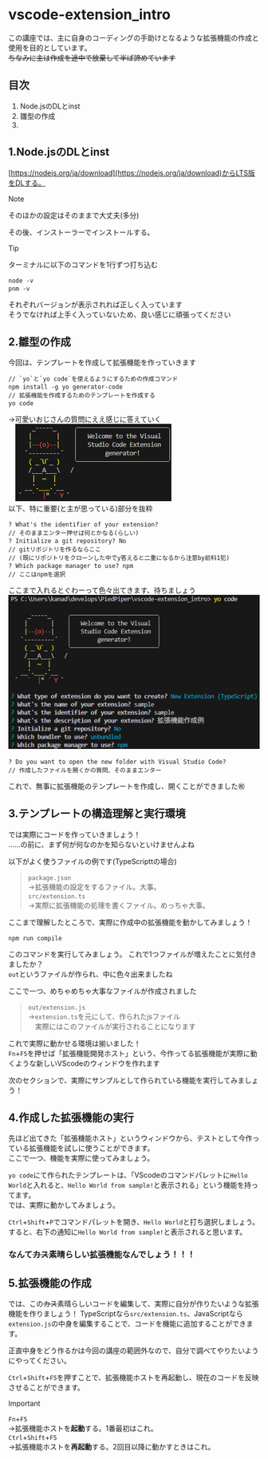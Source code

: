 # vscode-extension_intro

この講座では、主に自身のコーディングの手助けとなるような拡張機能の作成と使用を目的としています。  
~~ちなみに主は作成を途中で放棄して半ば諦めています~~



## 目次
1. Node.jsのDLとinst  
2. 雛型の作成
3. 



## 1.Node.jsのDLとinst

[https://nodejs.org/ja/download](https://nodejs.org/ja/download)からLTS版をDLする。

> [!NOTE]
> そのほかの設定はそのままで大丈夫(多分)

その後、インストーラーでインストールする。

> [!TIP]
> ターミナルに以下のコマンドを1行ずつ打ち込む
> ```
> node -v
> pnm -v
> ```
> それぞれバージョンが表示されれば正しく入っています  
> そうでなければ上手く入っていないため、良い感じに頑張ってください



## 2.雛型の作成

今回は、テンプレートを作成して拡張機能を作っていきます

```
// `yo`と`yo code`を使えるようにするための作成コマンド
npm install -g yo generator-code
// 拡張機能を作成するためのテンプレートを作成する
yo code
```

→可愛いおじさんの質問にええ感じに答えていく  
　![カワおじ](./images/kawaozi.png)  
以下、特に重要(と主が思っている)部分を抜粋

```
? What's the identifier of your extension?
// そのままエンター押せば何とかなる(らしい)
? Initialize a git repository? No
// gitリポジトリを作るならここ
// (既にリポジトリをクローンした中でy答えると二重になるから注意by前科1犯)
? Which package manager to use? npm
// ここはnpmを選択
```

ここまで入れるとぐわーって色々出てきます、待ちましょう  
![主のスクショ](./images/questions.png)

```
? Do you want to open the new folder with Visual Studio Code?
// 作成したファイルを開くかの質問、そのままエンター
```

これで、無事に拡張機能のテンプレートを作成し、開くことができました㊗


## 3.テンプレートの構造理解と実行環境

では実際にコードを作っていきましょう！  
……の前に、まず何が何なのかを知らないといけませんよね

以下がよく使うファイルの例です(TypeScripttの場合)

> `package.json`  
> →拡張機能の設定をするファイル。大事。  
> `src/extension.ts`  
> →実際に拡張機能の処理を書くファイル。めっちゃ大事。

ここまで理解したところで、実際に作成中の拡張機能を動かしてみましょう！

```
npm run compile
```

このコマンドを実行してみましょう。
これで1つファイルが増えたことに気付きましたか？  
`out`というファイルが作られ、中に色々出来ましたね  

ここで一つ、めちゃめちゃ大事なファイルが作成されました

> `out/extension.js`  
> →`extension.ts`を元にして、作られたjsファイル  
> 　実際にはこのファイルが実行されることになります

これで実際に動かせる環境は揃いました！  
`Fn`+`F5`を押せば「拡張機能開発ホスト」という、今作ってる拡張機能が実際に動くような新しいVScodeのウィンドウを作れます  

次のセクションで、実際にサンプルとして作られている機能を実行してみましょう！


## 4.作成した拡張機能の実行

先ほど出てきた「拡張機能ホスト」というウィンドウから、テストとして今作っている拡張機能を試しに使うことができます。  
ここで一つ、機能を実際に使ってみましょう。

`yo code`にて作られたテンプレートは、「VScodeのコマンドパレットに`Hello World`と入れると、`Hello World from sample!`と表示される」という機能を持ってます。  
では、実際に動かしてみましょう。

`Ctrl`+`Shift`+`P`でコマンドパレットを開き、`Hello World`と打ち選択しましょう。  
すると、右下の通知に`Hello World from sample!`と表示されると思います。

### なんて~~カス~~素晴らしい拡張機能なんでしょう！！！



## 5.拡張機能の作成

では、この~~カス~~素晴らしいコードを編集して、実際に自分が作りたいような拡張機能を作りましょう！
TypeScriptなら`src/extension.ts`、JavaScriptなら`extension.js`の中身を編集することで、コードを機能に追加することができます。

正直中身をどう作るかは今回の講座の範囲外なので、自分で調べてやりたいようにやってください。

`Ctrl`+`Shift`+`F5`を押すことで、拡張機能ホストを再起動し、現在のコードを反映させることができます。

> [!IMPORTANT]
> `Fn`+`F5`  
> →拡張機能ホストを**起動**する。1番最初はこれ。  
> `Ctrl`+`Shift`+`F5`  
> →拡張機能ホストを**再起動**する。2回目以降に動かすときはこれ。